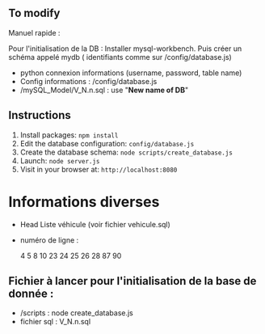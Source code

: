 ## To modify

Manuel rapide :

Pour l'initialisation de la DB :
  Installer mysql-workbench. Puis créer un schéma appelé mydb ( identifiants comme sur /config/database.js)
- python connexion informations (username, password, table name)
- Config informations : /config/database.js
- /mySQL_Model/V_N.n.sql : use "__New name of DB__"



## Instructions

1. Install packages: `npm install`
1. Edit the database configuration: `config/database.js`
1. Create the database schema: `node scripts/create_database.js`
1. Launch: `node server.js`
1. Visit in your browser at: `http://localhost:8080`

# Informations diverses
- Head Liste véhicule (voir fichier vehicule.sql)

- numéro de ligne :

    4
    5
    8
    10
    23
    24
    25
    26
    28
    87
    90



## Fichier à lancer pour l'initialisation de la base de donnée :

- /scripts  : node create_database.js
- fichier sql : V_N.n.sql

